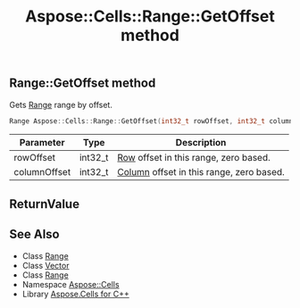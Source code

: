 ﻿---
title: Aspose::Cells::Range::GetOffset method
linktitle: GetOffset
second_title: Aspose.Cells for C++ API Reference
description: 'Aspose::Cells::Range::GetOffset method. Gets Range range by offset in C++.'
type: docs
weight: 4800
url: /cpp/aspose.cells/range/getoffset/
---
## Range::GetOffset method


Gets [Range](../) range by offset.

```cpp
Range Aspose::Cells::Range::GetOffset(int32_t rowOffset, int32_t columnOffset)
```


| Parameter | Type | Description |
| --- | --- | --- |
| rowOffset | int32_t | [Row](../../row/) offset in this range, zero based. |
| columnOffset | int32_t | [Column](../../column/) offset in this range, zero based. |

## ReturnValue



## See Also

* Class [Range](../)
* Class [Vector](../../vector/)
* Class [Range](../)
* Namespace [Aspose::Cells](../../)
* Library [Aspose.Cells for C++](../../../)
